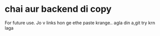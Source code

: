 # chai aur backend di copy

For future use. Jo v links hon ge ethe paste krange..
agla din a,git try krn laga

